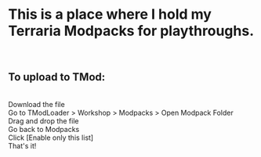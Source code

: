 <h1 >This is a place where I hold my Terraria Modpacks for playthroughs. </h1> <br> 
<h2> To upload to TMod: </h2> <br> 
Download the file <br>
Go to TModLoader > Workshop > Modpacks > Open Modpack Folder <br>
Drag and drop the file <br>
Go back to Modpacks <br>
Click [Enable only this list] <br>
That's it! <br>

